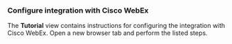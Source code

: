 ### Configure integration with Cisco WebEx

The **Tutorial** view contains instructions for configuring the integration with Cisco WebEx. Open a new browser tab and perform the listed steps.
